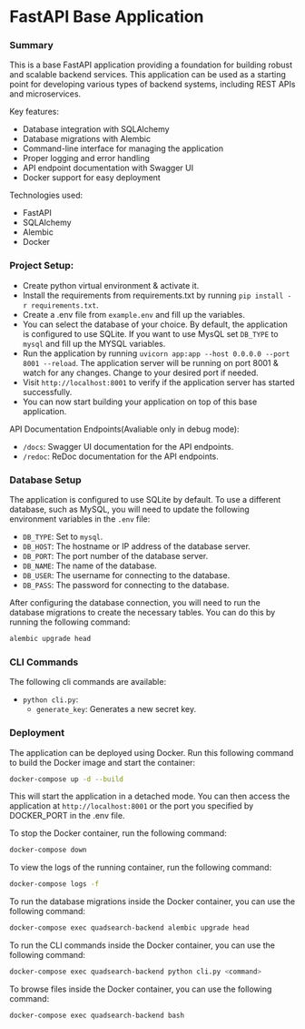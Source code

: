 # FastAPI Base Application

### Summary

This is a base FastAPI application providing a foundation for building robust and scalable backend services. This application can be used as a starting point for developing various types of backend systems, including REST APIs and microservices.

Key features:

- Database integration with SQLAlchemy
- Database migrations with Alembic
- Command-line interface for managing the application
- Proper logging and error handling
- API endpoint documentation with Swagger UI
- Docker support for easy deployment

Technologies used:

- FastAPI
- SQLAlchemy
- Alembic
- Docker

### Project Setup:

- Create python virtual environment & activate it.
- Install the requirements from requirements.txt by running `pip install -r requirements.txt`.
- Create a .env file from `example.env` and fill up the variables.
- You can select the database of your choice. By default, the application is configured to use SQLite. If you want to use MysQL set `DB_TYPE` to `mysql` and fill up the MYSQL variables.
- Run the application by running `uvicorn app:app --host 0.0.0.0 --port 8001 --reload`. The application server will be running on port 8001 & watch for any changes. Change to your desired port if needed.
- Visit `http://localhost:8001` to verify if the application server has started successfully.
- You can now start building your application on top of this base application.

API Documentation Endpoints(Avaliable only in debug mode):

- `/docs`: Swagger UI documentation for the API endpoints.
- `/redoc`: ReDoc documentation for the API endpoints.

### Database Setup

The application is configured to use SQLite by default. To use a different database, such as MySQL, you will need to update the following environment variables in the `.env` file:

- `DB_TYPE`: Set to `mysql`.
- `DB_HOST`: The hostname or IP address of the database server.
- `DB_PORT`: The port number of the database server.
- `DB_NAME`: The name of the database.
- `DB_USER`: The username for connecting to the database.
- `DB_PASS`: The password for connecting to the database.

After configuring the database connection, you will need to run the database migrations to create the necessary tables. You can do this by running the following command:

```bash
alembic upgrade head
```

### CLI Commands

The following cli commands are available:

- `python cli.py`:
  - `generate_key`: Generates a new secret key.

### Deployment

The application can be deployed using Docker. Run this following command to build the Docker image and start the container:

```bash
docker-compose up -d --build
```

This will start the application in a detached mode. You can then access the application at `http://localhost:8001` or the port you specified by DOCKER_PORT in the .env file.

To stop the Docker container, run the following command:

```bash
docker-compose down
```

To view the logs of the running container, run the following command:

```bash
docker-compose logs -f
```

To run the database migrations inside the Docker container, you can use the following command:

```bash
docker-compose exec quadsearch-backend alembic upgrade head
```

To run the CLI commands inside the Docker container, you can use the following command:

```bash
docker-compose exec quadsearch-backend python cli.py <command>
```

To browse files inside the Docker container, you can use the following command:

```bash
docker-compose exec quadsearch-backend bash
```
